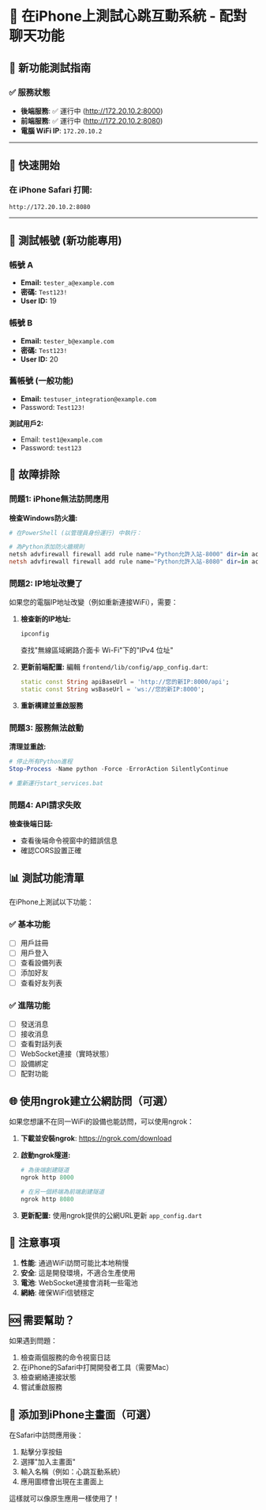# 📱 在iPhone上測試心跳互動系統 - 配對聊天功能

## 🎉 新功能測試指南

### ✅ 服務狀態
- **後端服務**: ✅ 運行中 (http://172.20.10.2:8000)
- **前端服務**: ✅ 運行中 (http://172.20.10.2:8080)
- **電腦 WiFi IP**: `172.20.10.2`

---

## 🚀 快速開始

### 在 iPhone Safari 打開:
```
http://172.20.10.2:8080
```

---

## 👥 測試帳號 (新功能專用)

### 帳號 A
- **Email:** `tester_a@example.com`
- **密碼:** `Test123!`
- **User ID:** 19

### 帳號 B
- **Email:** `tester_b@example.com`
- **密碼:** `Test123!`
- **User ID:** 20

### 舊帳號 (一般功能)
- **Email:** `testuser_integration@example.com`
- Password: `Test123!`

**測試用戶2:**
- Email: `test1@example.com`
- Password: `test123`

## 🔧 故障排除

### 問題1: iPhone無法訪問應用

**檢查Windows防火牆:**

```powershell
# 在PowerShell (以管理員身份運行) 中執行：

# 為Python添加防火牆規則
netsh advfirewall firewall add rule name="Python允許入站-8000" dir=in action=allow protocol=TCP localport=8000
netsh advfirewall firewall add rule name="Python允許入站-8080" dir=in action=allow protocol=TCP localport=8080
```

### 問題2: IP地址改變了

如果您的電腦IP地址改變（例如重新連接WiFi），需要：

1. **檢查新的IP地址:**
   ```powershell
   ipconfig
   ```
   查找"無線區域網路介面卡 Wi-Fi"下的"IPv4 位址"

2. **更新前端配置:**
   編輯 `frontend/lib/config/app_config.dart`:
   ```dart
   static const String apiBaseUrl = 'http://您的新IP:8000/api';
   static const String wsBaseUrl = 'ws://您的新IP:8000';
   ```

3. **重新構建並重啟服務**

### 問題3: 服務無法啟動

**清理並重啟:**
```powershell
# 停止所有Python進程
Stop-Process -Name python -Force -ErrorAction SilentlyContinue

# 重新運行start_services.bat
```

### 問題4: API請求失敗

**檢查後端日誌:**
- 查看後端命令視窗中的錯誤信息
- 確認CORS設置正確

## 📊 測試功能清單

在iPhone上測試以下功能：

### ✅ 基本功能
- [ ] 用戶註冊
- [ ] 用戶登入
- [ ] 查看設備列表
- [ ] 添加好友
- [ ] 查看好友列表

### ✅ 進階功能
- [ ] 發送消息
- [ ] 接收消息
- [ ] 查看對話列表
- [ ] WebSocket連接（實時狀態）
- [ ] 設備綁定
- [ ] 配對功能

## 🌐 使用ngrok建立公網訪問（可選）

如果您想讓不在同一WiFi的設備也能訪問，可以使用ngrok：

1. **下載並安裝ngrok**: https://ngrok.com/download

2. **啟動ngrok隧道:**
   ```powershell
   # 為後端創建隧道
   ngrok http 8000
   
   # 在另一個終端為前端創建隧道  
   ngrok http 8080
   ```

3. **更新配置:**
   使用ngrok提供的公網URL更新 `app_config.dart`

## 📝 注意事項

1. **性能**: 通過WiFi訪問可能比本地稍慢
2. **安全**: 這是開發環境，不適合生產使用
3. **電池**: WebSocket連接會消耗一些電池
4. **網絡**: 確保WiFi信號穩定

## 🆘 需要幫助？

如果遇到問題：
1. 檢查兩個服務的命令視窗日誌
2. 在iPhone的Safari中打開開發者工具（需要Mac）
3. 檢查網絡連接狀態
4. 嘗試重啟服務

## 📱 添加到iPhone主畫面（可選）

在Safari中訪問應用後：
1. 點擊分享按鈕
2. 選擇"加入主畫面"
3. 輸入名稱（例如：心跳互動系統）
4. 應用圖標會出現在主畫面上

這樣就可以像原生應用一樣使用了！
